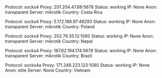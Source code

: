 Protocol: socks4
Proxy: 201.204.47.66:5678
Status: working
IP: None
Anon: transparent
Server: mikrotik
Country: Costa Rica

Protocol: socks4
Proxy: 5.172.188.97:48293
Status: working
IP: None
Anon: transparent
Server: mikrotik
Country: Poland

Protocol: socks4
Proxy: 202.79.35.12:1080
Status: working
IP: None
Anon: transparent
Server: mikrotik
Country: Nepal

Protocol: socks4
Proxy: 187.62.194.174:5678
Status: working
IP: None
Anon: transparent
Server: mikrotik
Country: Brazil

Protocol: socks4a
Proxy: 171.248.223.123:1080
Status: working
IP: None
Anon: elite
Server: None
Country: Vietnam

